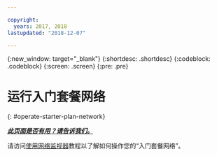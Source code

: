 ```yaml
---

copyright:
  years: 2017, 2018
lastupdated: "2018-12-07"

---
```


{:new_window: target="_blank"}
{:shortdesc: .shortdesc}
{:codeblock: .codeblock}
{:screen: .screen}
{:pre: .pre}

# 运行入门套餐网络
{: #operate-starter-plan-network}


***[此页面是否有用？请告诉我们。](https://www.surveygizmo.com/s3/4501493/IBM-Blockchain-Documentation)***

请访问[使用网络监视器](v10_dashboard.html)教程以了解如何操作您的“入门套餐网络”。
